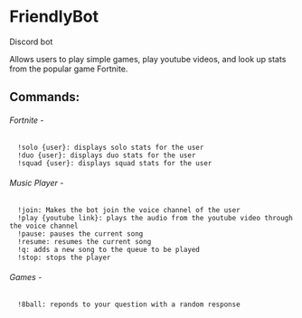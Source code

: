 # FriendlyBot
Discord bot


Allows users to play simple games, play youtube videos, and look up stats from the popular game Fortnite.

## Commands:
  ###### Fortnite - 
      !solo {user}: displays solo stats for the user
      !duo {user}: displays duo stats for the user
      !squad {user}: displays squad stats for the user
      
  ###### Music Player -
      !join: Makes the bot join the voice channel of the user
      !play {youtube link}: plays the audio from the youtube video through the voice channel
      !pause: pauses the current song
      !resume: resumes the current song
      !q: adds a new song to the queue to be played
      !stop: stops the player
      
  ###### Games - 
      !8ball: reponds to your question with a random response
